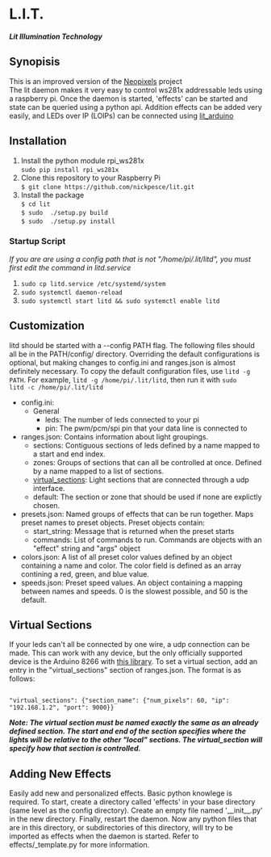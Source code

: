 # L.I.T.
***Lit Illumination Technology***
## Synopisis
This is an improved version of the <a href="http://github.com/nickpesce/neopixels">Neopixels</a> project</br>
The lit daemon makes it very easy to control ws281x addressable leds using a raspberry pi. Once the daemon is started, 'effects' can be started and state can be queried using a python api. Addition effects can be added very easily, and LEDs over IP (LOIPs) can be connected using [lit_arduino](https://github.com/nickpesce/lit_arduino)
## Installation
<ol>
<li>Install the python module rpi_ws281x<br/>
<code>sudo pip install rpi_ws281x</code></li>
<li>Clone this repository to your Raspberry Pi<br/>
<code>$ git clone https://github.com/nickpesce/lit.git</code></li>
<li>Install the package<br/>
  <code>$ cd lit</code><br/>
  <code>$ sudo  ./setup.py build</code> <br/>
  <code>$ sudo  ./setup.py install</code></li>
</ol>

### Startup Script
*If you are are using a config path that is not "/home/pi/.lit/litd", you must first edit the command in litd.service*
<ol>
<li>
  <code>sudo cp litd.service /etc/systemd/system</code>
</li>
<li>
  <code>sudo systemctl daemon-reload</code>
</li>
<li>
  <code>sudo systemctl start litd && sudo systemctl enable litd</code>
</li>
</ol>

## Customization
litd should be started with a --config PATH flag. The following files should all be in the PATH/config/ directory. Overriding the default configurations is optional, but making changes to config.ini and ranges.json is almost definitely necessary. To copy the default configuration files, use <code>litd -g PATH</code>. For example, <code>litd -g /home/pi/.lit/litd</code>, then run it with <code>sudo litd -c /home/pi/.lit/litd</code>
<ul>
<li>config.ini:
  <ul>
  <li>
  General
    <ul>
    <li>leds: The number of leds connected to your pi</li>
    <li>pin: The pwm/pcm/spi pin that your data line is connected to</li>
    </ul>
   </li>   
   </ul>
</li>

<li>ranges.json: Contains information about light groupings.
  <ul>
  <li>sections: Contiguous sections of leds defined by a name mapped to a start and end index.</li>
  <li>zones: Groups of sections that can all be controlled at once. Defined by a name mapped to a list of sections.</li>
  <li><a href="#virtual-sections">virtual_sections</a>: Light sections that are connected through a udp interface.</li>
  <li>default: The section or zone that should be used if none are explictly chosen.
  </ul>
</li>

<li>presets.json: Named groups of effects that can be run together. Maps preset names to preset objects.
Preset objects contain:
  <ul>
  <li>start_string: Message that is returned when the preset starts</li>
  <li>commands: List of commands to run. Commands are objects with an "effect" string and "args" object</li>
  </ul>
</li>

<li>colors.json: A list of all preset color values defined by an object containing a name and color. The color field is defined as an array contining a red, green, and blue value.
</li>

<li>speeds.json: Preset speed values. An object containing a mapping between names and speeds. 0 is the slowest possible, and 50 is the default.
</li>
</ul>

## Virtual Sections
If your leds can't all be connected by one wire, a udp connection can be made. This can work with any device, but the only officially supported device is the Arduino 8266 with [this library](https://github.com/nickpesce/lit_arduino). To set a virtual section, add an entry in the "virtual_sections" section of ranges.json. The format is as follows:

<code>
"virtual_sections": {"section_name": {"num_pixels": 60, "ip": "192.168.1.2", "port": 9000}}
</code>



_**Note: The virtual section must be named exactly the same as an already defined section. The start and end of the section specifies where the lights will be relative to the other "local" sections. The virtual_section will specify how that section is controlled.**_

## Adding New Effects
Easily add new and personalized effects. Basic python knowlege is required. To start, create a directory called 'effects' in your base directory (same level as the config directory). Create an empty file named '\_\_init\_\_.py' in the new directory. Finally, restart the daemon. Now any python files that are in this directory, or subdirectories of this directory, will try to be imported as effects when the daemon is started. Refer to effects/\_template.py for more information. 
